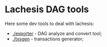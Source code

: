 # Lachesis DAG tools

Here some dev tools to deal with lachesis:

 - [./exporter](./exporter) - DAG analyze and convert tool;
 - [./txsgen](./txsgen) - transactions generator;
